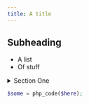 ```yaml
---
title: A title
---
```


## Subheading

* A list
* Of stuff

<details>
<summary>Section One</summary>
Some raw HTML.
</details>

```php
$some = php_code($here);
```
